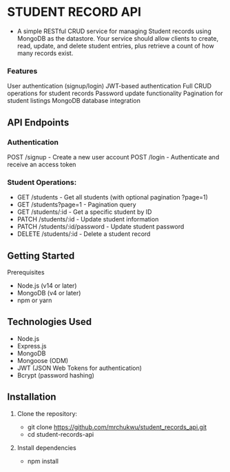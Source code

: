 # STUDENT RECORD API

- A simple RESTful CRUD service for managing Student records using MongoDB as the datastore. Your service should allow clients to create, read, update, and delete student entries, plus retrieve a count of how many records exist.

### Features
 User authentication (signup/login)
 JWT-based authentication
 Full CRUD operations for student records
 Password update functionality
 Pagination for student listings
 MongoDB database integration

## API Endpoints

### Authentication
POST /signup - Create a new user account
 POST /login - Authenticate and receive an access token

### Student Operations:
- GET /students - Get all students (with optional pagination ?page=1)
- GET /students?page=1 - Pagination query
- GET /students/:id - Get a specific student by ID
- PATCH /students/:id - Update student information
- PATCH /students/:id/password - Update student password
- DELETE /students/:id - Delete a student record

## Getting Started
 Prerequisites
- Node.js (v14 or later)
- MongoDB (v4 or later)
- npm or yarn    

## Technologies Used
- Node.js
- Express.js
- MongoDB
- Mongoose (ODM)
- JWT (JSON Web Tokens for authentication)
- Bcrypt (password hashing)

## Installation
1. Clone the repository:
   - git clone https://github.com/mrchukwu/student_records_api.git
   - cd student-records-api
    
2. Install dependencies
   - npm install


